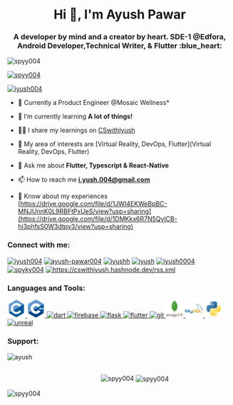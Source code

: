 <h1 align="center">Hi 👋, I'm Ayush Pawar</h1>
<h3 align="center">A developer by mind and a creator by heart. SDE-1 @Edfora, Android Developer,Technical Writer, & Flutter :blue_heart:</h3>

<p align="left"> <img src="https://komarev.com/ghpvc/?username=spyy004&label=Profile%20views&color=0e75b6&style=flat" alt="spyy004" /> </p>

<p align="left"> <a href="https://github.com/ryo-ma/github-profile-trophy"><img src="https://github-profile-trophy.vercel.app/?username=spyy004" alt="spyy004" /></a> </p>

<p align="left"> <a href="https://twitter.com/iyush004" target="blank"><img src="https://img.shields.io/twitter/follow/iyush004?logo=twitter&style=for-the-badge" alt="iyush004" /></a> </p>

- 🔭 Currently a Product Engineer @Mosaic Wellness*

- 🌱 I’m currently learning **A lot of things!**

- ✍🏻 I share my learnings on [CSwithIyush](https://cswithiyush.hashnode.dev/)

- 📝 My area of interests are [Virtual Reality, DevOps, Flutter](Virtual Reality, DevOps, Flutter)

- 💬 Ask me about **Flutter, Typescript & React-Native**

- 📫 How to reach me **i.yush.004@gmail.com**

- 📄 Know about my experiences [https://drive.google.com/file/d/1JWI4EKWeBpBC-MNJUnnK0L9RBFtPxUeS/view?usp=sharing](https://drive.google.com/file/d/1DMKkx6R7N5QylCB-hi3phfsS0W3dtpv3/view?usp=sharing)


<h3 align="left">Connect with me:</h3>
<p align="left">
<a href="https://twitter.com/iyush004" target="blank"><img align="center" src="https://raw.githubusercontent.com/rahuldkjain/github-profile-readme-generator/master/src/images/icons/Social/twitter.svg" alt="iyush004" height="30" width="40" /></a>
<a href="https://linkedin.com/in/ayush-pawar004" target="blank"><img align="center" src="https://raw.githubusercontent.com/rahuldkjain/github-profile-readme-generator/master/src/images/icons/Social/linked-in-alt.svg" alt="ayush-pawar004" height="30" width="40" /></a>
<a href="https://stackoverflow.com/users/iyushh" target="blank"><img align="center" src="https://raw.githubusercontent.com/rahuldkjain/github-profile-readme-generator/master/src/images/icons/Social/stack-overflow.svg" alt="iyushh" height="30" width="40" /></a>
<a href="https://hashnode.com/iyush" target="blank"><img align="center" src="https://raw.githubusercontent.com/rahuldkjain/github-profile-readme-generator/master/src/images/icons/Social/hashnode.svg" alt="iyush" height="30" width="40" /></a>
<a href="https://www.codechef.com/users/iyush0004" target="blank"><img align="center" src="https://cdn.jsdelivr.net/npm/simple-icons@3.1.0/icons/codechef.svg" alt="iyush0004" height="30" width="40" /></a>
<a href="https://www.leetcode.com/spyky004" target="blank"><img align="center" src="https://raw.githubusercontent.com/rahuldkjain/github-profile-readme-generator/master/src/images/icons/Social/leet-code.svg" alt="spyky004" height="30" width="40" /></a>
<a href="/https://cswithiyush.hashnode.dev/rss.xml" target="blank"><img align="center" src="https://raw.githubusercontent.com/rahuldkjain/github-profile-readme-generator/master/src/images/icons/Social/rss.svg" alt="https://cswithiyush.hashnode.dev/rss.xml" height="30" width="40" /></a>
</p>

<h3 align="left">Languages and Tools:</h3>
<p align="left"> <a href="https://www.cprogramming.com/" target="_blank" rel="noreferrer"> <img src="https://raw.githubusercontent.com/devicons/devicon/master/icons/c/c-original.svg" alt="c" width="40" height="40"/> </a> <a href="https://www.w3schools.com/cpp/" target="_blank" rel="noreferrer"> <img src="https://raw.githubusercontent.com/devicons/devicon/master/icons/cplusplus/cplusplus-original.svg" alt="cplusplus" width="40" height="40"/> </a> <a href="https://dart.dev" target="_blank" rel="noreferrer"> <img src="https://www.vectorlogo.zone/logos/dartlang/dartlang-icon.svg" alt="dart" width="40" height="40"/> </a> <a href="https://firebase.google.com/" target="_blank" rel="noreferrer"> <img src="https://www.vectorlogo.zone/logos/firebase/firebase-icon.svg" alt="firebase" width="40" height="40"/> </a> <a href="https://flask.palletsprojects.com/" target="_blank" rel="noreferrer"> <img src="https://www.vectorlogo.zone/logos/pocoo_flask/pocoo_flask-icon.svg" alt="flask" width="40" height="40"/> </a> <a href="https://flutter.dev" target="_blank" rel="noreferrer"> <img src="https://www.vectorlogo.zone/logos/flutterio/flutterio-icon.svg" alt="flutter" width="40" height="40"/> </a> <a href="https://git-scm.com/" target="_blank" rel="noreferrer"> <img src="https://www.vectorlogo.zone/logos/git-scm/git-scm-icon.svg" alt="git" width="40" height="40"/> </a> <a href="https://www.mongodb.com/" target="_blank" rel="noreferrer"> <img src="https://raw.githubusercontent.com/devicons/devicon/master/icons/mongodb/mongodb-original-wordmark.svg" alt="mongodb" width="40" height="40"/> </a> <a href="https://www.mysql.com/" target="_blank" rel="noreferrer"> <img src="https://raw.githubusercontent.com/devicons/devicon/master/icons/mysql/mysql-original-wordmark.svg" alt="mysql" width="40" height="40"/> </a> <a href="https://www.python.org" target="_blank" rel="noreferrer"> <img src="https://raw.githubusercontent.com/devicons/devicon/master/icons/python/python-original.svg" alt="python" width="40" height="40"/> </a> <a href="https://unrealengine.com/" target="_blank" rel="noreferrer"> <img src="https://raw.githubusercontent.com/kenangundogan/fontisto/036b7eca71aab1bef8e6a0518f7329f13ed62f6b/icons/svg/brand/unreal-engine.svg" alt="unreal" width="40" height="40"/> </a> </p>

<h3 align="left">Support:</h3>
<p><a href="https://www.buymeacoffee.com/ayush"> <img align="left" src="https://cdn.buymeacoffee.com/buttons/v2/default-yellow.png" height="50" width="210" alt="ayush" /></a></p><br><br>

<p><img align="left" src="https://github-readme-stats.vercel.app/api/top-langs?username=spyy004&show_icons=true&locale=en&layout=compact" alt="spyy004" /></p>

<p>&nbsp;<img align="center" src="https://github-readme-stats.vercel.app/api?username=spyy004&show_icons=true&locale=en" alt="spyy004" /></p>

<p><img align="center" src="https://github-readme-streak-stats.herokuapp.com/?user=spyy004&" alt="spyy004" /></p>
